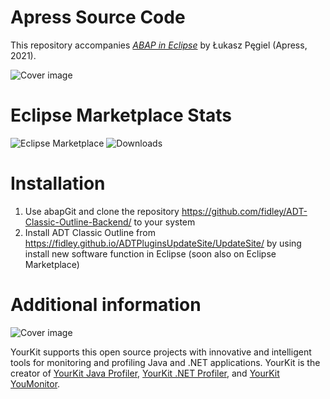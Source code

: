 # Apress Source Code

This repository accompanies [*ABAP in Eclipse*](https://www.apress.com/9781484269626) by Łukasz Pęgiel (Apress, 2021).

[comment]: #cover
![Cover image](9781484269626.jpg)

# Eclipse Marketplace Stats
![Eclipse Marketplace](https://img.shields.io/eclipse-marketplace/favorites/adt-classic-outline)
![Downloads](https://img.shields.io/eclipse-marketplace/dt/adt-classic-outline)

# Installation 

1. Use abapGit and clone the repository https://github.com/fidley/ADT-Classic-Outline-Backend/ to your system
2. Install ADT Classic Outline from https://fidley.github.io/ADTPluginsUpdateSite/UpdateSite/ by using install new software function in Eclipse 
(soon also on Eclipse Marketplace)


# Additional information
![Cover image](https://www.yourkit.com/images/yklogo.png)

YourKit supports this open source projects with innovative and intelligent tools
for monitoring and profiling Java and .NET applications.
YourKit is the creator of <a href="https://www.yourkit.com/java/profiler/">YourKit Java Profiler</a>,
<a href="https://www.yourkit.com/.net/profiler/">YourKit .NET Profiler</a>,
and <a href="https://www.yourkit.com/youmonitor/">YourKit YouMonitor</a>.
